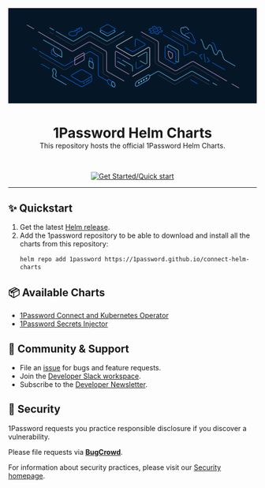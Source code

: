<div style="text-align: center;">
  <!-- Image sourced from https://blog.1password.com/introducing-secrets-automation/ -->
  <img src="assets/connect-illustration.svg" alt="Connect illustration">
  <p>
    <h1 style="border-bottom:0;margin-bottom:0;">1Password Helm Charts</h1>
    This repository hosts the official 1Password Helm Charts.
  </p>

  <br>

  <p>
    <a href="#quickstart">
      <img alt="Get Started/Quick start" src="https://user-images.githubusercontent.com/45081667/226940040-16d3684b-60f4-4d95-adb2-5757a8f1bc15.png" height="37" />
    </a>
  </p>

  <hr>
</div>

## ✨ Quickstart

1. Get the latest [Helm release](https://github.com/kubernetes/helm#install).
2. Add the 1password repository to be able to download and install all the charts from this repository:
   ```
   helm repo add 1password https://1password.github.io/connect-helm-charts
   ```

## 📦 Available Charts

- [1Password Connect and Kubernetes Operator](./charts/connect)
- [1Password Secrets Injector](./charts/secrets-injector)

## 💙 Community & Support

- File an [issue](correct_link) for bugs and feature requests.
- Join the [Developer Slack workspace](https://join.slack.com/t/1password-devs/shared_invite/zt-1halo11ps-6o9pEv96xZ3LtX_VE0fJQA).
- Subscribe to the [Developer Newsletter](https://1password.com/dev-subscribe/).

## 🔐 Security

1Password requests you practice responsible disclosure if you discover a vulnerability.

Please file requests via [**BugCrowd**](https://bugcrowd.com/agilebits).

For information about security practices, please visit our [Security homepage](https://bugcrowd.com/agilebits).
